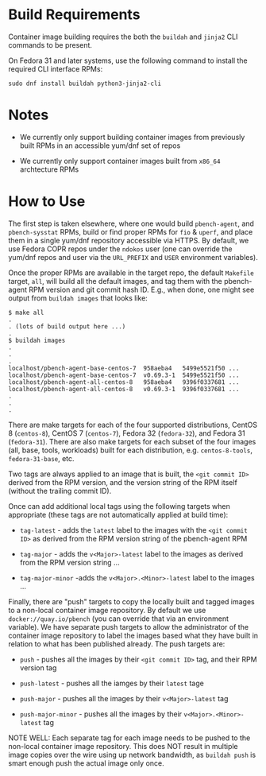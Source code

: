 # Build Requirements

Container image building requires the both the `buildah` and `jinja2` CLI
commands to be present.

On Fedora 31 and later systems, use the following command to install the
required CLI interface RPMs:

    sudo dnf install buildah python3-jinja2-cli

# Notes

  * We currently only support building container images from previously
    built RPMs in an accessible yum/dnf set of repos

  * We currently only support container images built from `x86_64`
    archtecture RPMs

# How to Use

The first step is taken elsewhere, where one would build `pbench-agent`,
and `pbench-sysstat` RPMs, build or find proper RPMs for `fio` & `uperf`,
and place them in a single yum/dnf repository accessible via HTTPS.  By
default, we use Fedora COPR repos under the `ndokos` user (one can
override the yum/dnf repos and user via the `URL_PREFIX` and `USER`
environment variables). 

Once the proper RPMs are available in the target repo, the default
`Makefile` target, `all`, will build all the default images, and tag
them with the pbench-agent RPM version and git commit hash ID.  E.g.,
when done, one might see output from `buildah images` that looks like:

```
$ make all
.
. (lots of build output here ...)
.
$ buildah images
.
.
.
localhost/pbench-agent-base-centos-7  958aeba4   5499e5521f50 ...
localhost/pbench-agent-base-centos-7  v0.69.3-1  5499e5521f50 ...
localhost/pbench-agent-all-centos-8   958aeba4   9396f0337681 ...
localhost/pbench-agent-all-centos-8   v0.69.3-1  9396f0337681 ...
.
.
.
```

There are make targets for each of the four supported distributions,
CentOS 8 (`centos-8`), CentOS 7 (`centos-7`), Fedora 32 (`fedora-32`),
and Fedora 31 (`fedora-31`).  There are also make targets for each
subset of the four images (all, base, tools, workloads) built for
each distribution, e.g. `centos-8-tools`, `fedora-31-base`, etc.

Two tags are always applied to an image that is built, the `<git
commit ID>` derived from the RPM version, and the version string of
the RPM itself (without the trailing commit ID).

Once can add additional local tags using the following targets when
appropriate (these tags are not automatically applied at build time):

 * `tag-latest` - adds the `latest` label to the images with the
   `<git commit ID>` as derived from the RPM version string of the
   pbench-agent RPM

 * `tag-major` - adds the `v<Major>-latest` label to the images
   as derived from the RPM version string ...

 * `tag-major-minor` -adds the `v<Major>.<Minor>-latest` label to
   the images ...

Finally, there are "push" targets to copy the locally built and
tagged images to a non-local container image repository.  By default
we use `docker://quay.io/pbench` (you can override that via an
environment variable).  We have separate push targets to allow the
administrator of the container image repository to label the images
based what they have built in relation to what has been published
already.  The push targets are:

 * `push` - pushes all the images by their `<git commit ID>` tag,
   and their RPM version tag

 * `push-latest` - pushes all the iamges by their `latest` tage

 * `push-major` - pushes all the images by their `v<Major>-latest`
   tag

 * `push-major-minor` - pushes all the images by their
   `v<Major>.<Minor>-latest` tag

NOTE WELL: Each separate tag for each image needs to be pushed to
the non-local container image repository.  This does NOT result in
multiple image copies over the wire using up network bandwidth, as
`buildah push` is smart enough push the actual image only once.
